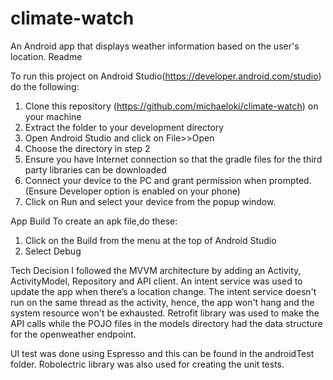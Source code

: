 # climate-watch
An Android app that displays weather information based on the user's location.
Readme

To run this project on Android Studio(https://developer.android.com/studio) do the following:
1. Clone this repository (https://github.com/michaeloki/climate-watch) on your machine
2. Extract the folder to your development directory
3. Open Android Studio and click on File>>Open
4. Choose the directory in step 2
5. Ensure you have Internet connection so that the gradle files for the third party libraries can be downloaded
6. Connect your device to the PC and grant permission when prompted. (Ensure Developer option is enabled on your phone)
7. Click on Run and select your device from the popup window.

App Build
To create an apk file,do these:
1. Click on the Build from the menu at the top of Android Studio
2. Select Debug

Tech Decision
I followed the MVVM architecture by adding an Activity, ActivityModel, Repository and API client. An intent service was used to update the app when there’s a location change. The intent service doesn't run on the same thread as the activity, hence, the app won't hang and the system resource won't be exhausted.
Retrofit library was used to make the API calls while the POJO files in the models directory had the data structure for the openweather endpoint.

UI test was done using Espresso and this can be found in the androidTest folder.
Robolectric library was also used for creating the unit tests.

